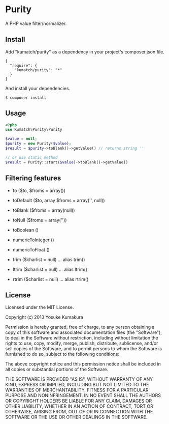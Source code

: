 Purity
===========

A PHP value filter/normalizer.

Install
-----

Add "kumatch/purity" as a dependency in your project's composer.json file.


    {
      "require": {
        "kumatch/purity": "*"
      }
    }

And install your dependencies.

    $ composer install

Usage
-----

```php
<?php
use Kumatch\Purity\Purity

$value = null;
$purity = new Purity($value);
$result = $purity->toBlank()->getValue() // returns string ''

// or use static method
$result = Purity::start($value)->toBlank()->getValue()
```

Filtering features
-------

* to ($to, $froms = array())

* toDefault ($to, array $froms = array('', null))

* toBlank ($froms = array(null))

* toNull ($froms = array(''))

* toBoolean ()

* numericToInteger ()

* numericToFloat ()

* trim ($charlist = null) ... alias trim()

* ltrim ($charlist = null)  ... alias ltrim()

* rtrim ($charlist = null)  ... alias rtrim()



License
--------

Licensed under the MIT License.

Copyright (c) 2013 Yosuke Kumakura

Permission is hereby granted, free of charge, to any person
obtaining a copy of this software and associated documentation
files (the "Software"), to deal in the Software without
restriction, including without limitation the rights to use,
copy, modify, merge, publish, distribute, sublicense, and/or sell
copies of the Software, and to permit persons to whom the
Software is furnished to do so, subject to the following
conditions:

The above copyright notice and this permission notice shall be
included in all copies or substantial portions of the Software.

THE SOFTWARE IS PROVIDED "AS IS", WITHOUT WARRANTY OF ANY KIND,
EXPRESS OR IMPLIED, INCLUDING BUT NOT LIMITED TO THE WARRANTIES
OF MERCHANTABILITY, FITNESS FOR A PARTICULAR PURPOSE AND
NONINFRINGEMENT. IN NO EVENT SHALL THE AUTHORS OR COPYRIGHT
HOLDERS BE LIABLE FOR ANY CLAIM, DAMAGES OR OTHER LIABILITY,
WHETHER IN AN ACTION OF CONTRACT, TORT OR OTHERWISE, ARISING
FROM, OUT OF OR IN CONNECTION WITH THE SOFTWARE OR THE USE OR
OTHER DEALINGS IN THE SOFTWARE.
